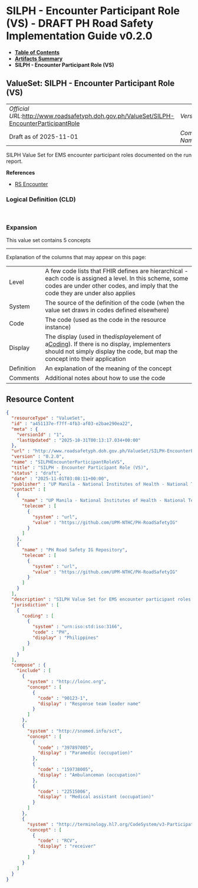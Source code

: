 # SILPH - Encounter Participant Role (VS) - DRAFT PH Road Safety Implementation Guide v0.2.0

* [**Table of Contents**](toc.md)
* [**Artifacts Summary**](artifacts.md)
* **SILPH - Encounter Participant Role (VS)**

## ValueSet: SILPH - Encounter Participant Role (VS) 

| | |
| :--- | :--- |
| *Official URL*:http://www.roadsafetyph.doh.gov.ph/ValueSet/SILPH-EncounterParticipantRole | *Version*:0.2.0 |
| Draft as of 2025-11-01 | *Computable Name*:SILPHEncounterParticipantRoleVS |

 
SILPH Value Set for EMS encounter participant roles documented on the run report. 

 **References** 

* [RS Encounter](StructureDefinition-rs-encounter.md)

### Logical Definition (CLD)

 

### Expansion

This value set contains 5 concepts

-------

 Explanation of the columns that may appear on this page: 

| | |
| :--- | :--- |
| Level | A few code lists that FHIR defines are hierarchical - each code is assigned a level. In this scheme, some codes are under other codes, and imply that the code they are under also applies |
| System | The source of the definition of the code (when the value set draws in codes defined elsewhere) |
| Code | The code (used as the code in the resource instance) |
| Display | The display (used in the*display*element of a[Coding](http://hl7.org/fhir/R4/datatypes.html#Coding)). If there is no display, implementers should not simply display the code, but map the concept into their application |
| Definition | An explanation of the meaning of the concept |
| Comments | Additional notes about how to use the code |



## Resource Content

```json
{
  "resourceType" : "ValueSet",
  "id" : "a451137e-f7ff-4fb3-af03-e2bae290ea22",
  "meta" : {
    "versionId" : "1",
    "lastUpdated" : "2025-10-31T00:13:17.034+00:00"
  },
  "url" : "http://www.roadsafetyph.doh.gov.ph/ValueSet/SILPH-EncounterParticipantRole",
  "version" : "0.2.0",
  "name" : "SILPHEncounterParticipantRoleVS",
  "title" : "SILPH - Encounter Participant Role (VS)",
  "status" : "draft",
  "date" : "2025-11-01T03:08:11+00:00",
  "publisher" : "UP Manila - National Institutes of Health - National Telehealth Center",
  "contact" : [
    {
      "name" : "UP Manila - National Institutes of Health - National Telehealth Center",
      "telecom" : [
        {
          "system" : "url",
          "value" : "https://github.com/UPM-NTHC/PH-RoadSafetyIG"
        }
      ]
    },
    {
      "name" : "PH Road Safety IG Repository",
      "telecom" : [
        {
          "system" : "url",
          "value" : "https://github.com/UPM-NTHC/PH-RoadSafetyIG"
        }
      ]
    }
  ],
  "description" : "SILPH Value Set for EMS encounter participant roles documented on the run report.",
  "jurisdiction" : [
    {
      "coding" : [
        {
          "system" : "urn:iso:std:iso:3166",
          "code" : "PH",
          "display" : "Philippines"
        }
      ]
    }
  ],
  "compose" : {
    "include" : [
      {
        "system" : "http://loinc.org",
        "concept" : [
          {
            "code" : "90123-1",
            "display" : "Response team leader name"
          }
        ]
      },
      {
        "system" : "http://snomed.info/sct",
        "concept" : [
          {
            "code" : "397897005",
            "display" : "Paramedic (occupation)"
          },
          {
            "code" : "159738005",
            "display" : "Ambulanceman (occupation)"
          },
          {
            "code" : "22515006",
            "display" : "Medical assistant (occupation)"
          }
        ]
      },
      {
        "system" : "http://terminology.hl7.org/CodeSystem/v3-ParticipationType",
        "concept" : [
          {
            "code" : "RCV",
            "display" : "receiver"
          }
        ]
      }
    ]
  }
}

```
